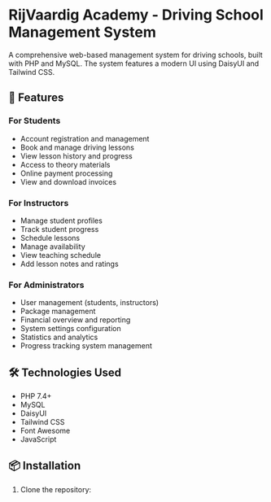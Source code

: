 # RijVaardig Academy - Driving School Management System

A comprehensive web-based management system for driving schools, built with PHP and MySQL. The system features a modern UI using DaisyUI and Tailwind CSS.

## 🚗 Features

### For Students
- Account registration and management
- Book and manage driving lessons
- View lesson history and progress
- Access to theory materials
- Online payment processing
- View and download invoices

### For Instructors
- Manage student profiles
- Track student progress
- Schedule lessons
- Manage availability
- View teaching schedule
- Add lesson notes and ratings

### For Administrators
- User management (students, instructors)
- Package management
- Financial overview and reporting
- System settings configuration
- Statistics and analytics
- Progress tracking system management

## 🛠️ Technologies Used

- PHP 7.4+
- MySQL
- DaisyUI
- Tailwind CSS
- Font Awesome
- JavaScript

## 📦 Installation

1. Clone the repository:
